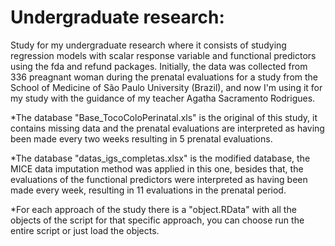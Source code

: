 # Undergraduate research:
Study for my undergraduate research where it consists of studying regression models with scalar response 
variable and functional predictors using the fda and refund packages. Initially, the data was collected from
336 preagnant woman during the prenatal evaluations for a study from the School of Medicine of São Paulo University (Brazil), 
and now I'm using it for my study with the guidance of my teacher Agatha Sacramento Rodrigues. 

*The database "Base_TocoColoPerinatal.xls" is the original of this study, it contains missing data and
the prenatal evaluations are interpreted as having been made every two weeks resulting in 5 prenatal
evaluations. 

*The database "datas_igs_completas.xlsx" is the modified database, the MICE data imputation 
method was applied in this one, besides that, the evaluations of the functional predictors were 
interpreted as having been made every week, resulting in 11 evaluations in the prenatal period. 

*For each approach of the study there is a "object.RData" with all the objects of the script for that
specific approach, you can choose run the entire script or just load the objects.
